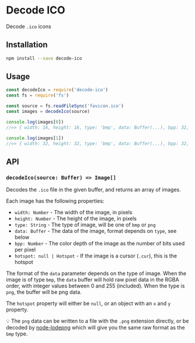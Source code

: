 # Decode ICO

Decode `.ico` icons

## Installation

```sh
npm install --save decode-ico
```

## Usage

```js
const decodeIco = require('decode-ico')
const fs = require('fs')

const source = fs.readFileSync('favicon.ico')
const images = decodeIco(source)

console.log(images[0])
//=> { width: 16, height: 16, type: 'bmp', data: Buffer(...), bpp: 32, hotspot: null }

console.log(images[1])
//=> { width: 32, height: 32, type: 'bmp', data: Buffer(...), bpp: 32, hotspot: null }
```

## API

### `decodeIco(source: Buffer) => Image[]`

Decodes the `.ico` file in the given buffer, and returns an array of images.

Each image has the following properties:

- `width: Number` - The width of the image, in pixels
- `height: Number` - The height of the image, in pixels
- `type: String` - The type of image, will be one of `bmp` or `png`
- `data: Buffer` - The data of the image, format depends on `type`, see below
- `bpp: Number` - The color depth of the image as the number of bits used per pixel
- `hotspot: null | Hotspot` - If the image is a cursor (`.cur`), this is the hotspot

The format of the `data` parameter depends on the type of image. When the image is of type `bmp`, the `data` buffer will hold raw pixel data in the RGBA order, with integer values between 0 and 255 (included). When the type is `png`, the buffer will be png data.

The `hotspot` property will either be `null`, or an object with an `x` and `y` property.

💡 The `png` data can be written to a file with the `.png` extension directly, or be decoded by [node-lodepng](https://github.com/LinusU/node-lodepng) which will give you the same raw format as the `bmp` type.
